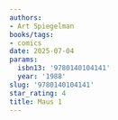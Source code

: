 ```yaml
---
authors:
- Art Spiegelman
books/tags:
- comics
date: 2025-07-04
params:
  isbn13: '9780140104141'
  year: '1988'
slug: '9780140104141'
star_rating: 4
title: Maus 1
---
```


<!--more-->